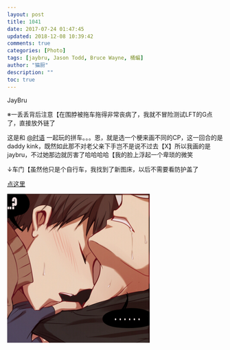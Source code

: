 ```yaml
---
layout: post
title: 1041
date: 2017-07-24 01:47:45
updated: 2018-12-08 10:39:42
comments: true
categories: [Photo]
tags: [jaybru, Jason Todd, Bruce Wayne, 桶蝙]
author: "猫厨"
description: ""
toc: true
---
```


<p>JayBru</p> 
<p>※一丢丢背后注意【在围脖被拖车拖得非常丧病了，我就不冒险测试LFT的G点了，直接放外链了</p> 
<p>这是和&nbsp;<a loftermentionblogid="490321014" href="http://www.lofter.com/mentionredirect.do?blogId=490321014" target="_blank"  >@时语</a>&nbsp;一起玩的拼车。。。恩，就是选一个梗来画不同的CP，这一回合的是daddy kink，既然如此那不对老父亲下手岂不是说不过去【X】所以我画的是jaybru，不过她那边就厉害了哈哈哈哈【我的脸上浮起一个卑琐的微笑</p> 
<p>↓车门【虽然他只是个自行车，我找到了新图床，以后不需要看防护盖了</p> 
<p><a rel="nofollow" href="http://file.damidick.anime-japan.net/JB211.jpg" target="_blank"  >点这里</a></p>

![](https://raw.githubusercontent.com/alicewish/meowchain247/master/img_cVZNdzJtQk9JV2ZDbFBjSGN3YVVzY1lVSmUxVlp2Nk1kTjc0TXUwNWFiS2dFWjRZRy9jR3hnPT0.png)
